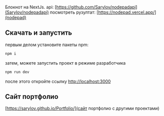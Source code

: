 Блокнот на NextJs.
api: [https://github.com/Sarylov/nodepadapi](Sarylov/nodepadapi)
посмотреть рузултат: [https://nodepad.vercel.app/](nodepad)

## Скачать и запустить

первым делом установите пакеты npm:

```bash
npm i
```

затем, можете запустить проект в режиме разработчика

```bash
npm run dev
```

после этого откройте ссылку [http://localhost:3000](http://localhost:3000)

## Сайт портфолио

[https://sarylov.github.io/Portfolio/](сайт портфолио с другими проектами)